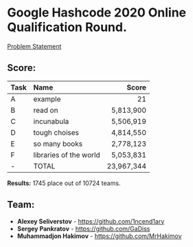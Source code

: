 # Google Hashcode 2020 Online Qualification Round.

[Problem Statement](https://github.com/MrHakimov/contests/blob/master/hashcode/2020/qualification/hashcode_2020_online_qualification_round.pdf)

## Score:

| Task | Name                   |      Score |
| ---- |:---------------------- | ----------:|
| A    | example                |         21 |
| B    | read on                |  5,813,900 |
| C    | incunabula             |  5,506,919 |
| D    | tough choises          |  4,814,550 |
| E    | so many books          |  2,778,123 |
| F    | libraries of the world |  5,053,831 |
| -    | TOTAL                  | 23,967,344 |

**Results:** 1745 place out of 10724 teams.

## Team:

* **Alexey Seliverstov** - https://github.com/1ncend1ary
* **Sergey Pankratov** - https://github.com/GaDiss
* **Muhammadjon Hakimov** - https://github.com/MrHakimov
